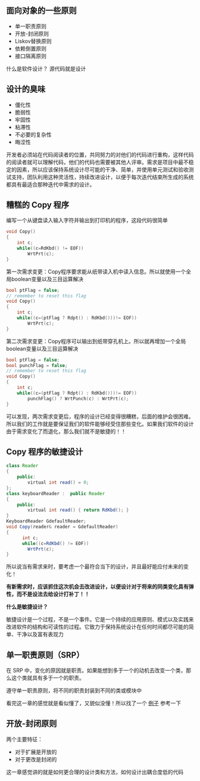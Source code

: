 ## 面向对象的一些原则
- 单一职责原则
- 开放-封闭原则
- Liskov替换原则
- 依赖倒置原则
- 接口隔离原则

什么是软件设计？
源代码就是设计

## 设计的臭味
- 僵化性
- 脆弱性
- 牢固性
- 粘滞性
- 不必要的复杂性
- 晦涩性

开发者必须站在代码阅读者的位置，共同努力的对他们的代码进行重构，这样代码的阅读者就可以理解代码，他们的代码也需要被其他人评审。需求是项目中最不稳定的因素，所以应该保持系统设计尽可能的干净、简单，并使用单元测试和验收测试支持，团队利用这种灵活性，持续改进设计，以便于每次迭代结束所生成的系统都具有最适合那种迭代中需求的设计。

## 糟糕的 Copy 程序
编写一个从键盘读入输入字符并输出到打印机的程序，这段代码很简单
```C
void Copy()
{
    int c;
    while((c=RdKbd() != EOF))
        WrtPrt(c);
}
```
第一次需求变更：Copy程序要求能从纸带读入机中读入信息。所以就使用一个全局boolean变量以及三目运算解决
```C
bool ptFlag = false;
// remember to reset this flag
void Copy()
{
    int c;
    while((c=(ptFlag ? Rdpt() : RdKbd()))!= EOF))
        WrtPrt(c);
}
```
第二次需求变更：Copy程序可以输出到纸带穿孔机上。所以就再增加一个全局boolean变量以及三目运算解决
```C
bool ptFlag = false;
bool punchFlag = false;
// remember to reset this flag
void Copy()
{
    int c;
    while((c=(ptFlag ? Rdpt() : RdKbd()))!= EOF))
        punchFlag() ? WrtPunch(c) : WrtPrt(c);
}
```
 可以发现，两次需求变更后，程序的设计已经变得很糟糕，后面的维护会很困难。所以我们的工作就是要保证我们的软件能够经受住那些变化。如果我们软件的设计由于需求变化了而退化，那么我们就不是敏捷的！！

## Copy 程序的敏捷设计
```Java
class Reader
{
    public:
        virtual int read() = 0;      
};
class keyboardReader :  public Reader
{
    public:
        virtual int read() { return RdKbd(); }
}
KeyboardReader GdefaultReader;
void Copy(reader& reader = GdefaultReader)
{
      int c;
      while((c=RdKbd() != EOF))
        WrtPrt(c);
}
```
所以说当有需求来时，要考虑一个最符合当下的设计，并且最好能应付未来的变化！

**有新需求时，应该抓住这次机会去改进设计，以便设计对于将来的同类变化具有弹性，而不是设法去给设计打补丁！！**

**什么是敏捷设计？**

敏捷设计是一个过程，不是一个事件。它是一个持续的应用原则、模式以及实践来改进软件的结构和可读性的过程。它致力于保持系统设计在任何时间都尽可能的简单、干净以及富有表现力


## 单一职责原则（SRP）
在 SRP 中，变化的原因就是职责。如果能想到多于一个的动机去改变一个类，那么这个类就具有多于一个的职责。

遵守单一职责原则，将不同的职责封装到不同的类或模块中

看完这一章的感觉就是看似懂了，又貌似没懂！所以找了一个 [例子](http://www.cnblogs.com/TomXu/archive/2012/01/06/2305513.html) 参考一下

## 开放-封闭原则
两个主要特征：
- 对于扩展是开放的
- 对于更改是封闭的

这一章感觉讲的就是如何更合理的设计类和方法，如何设计出耦合度低的代码